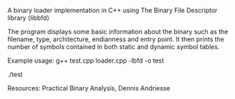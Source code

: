A binary loader implementation in C++ using The Binary File Descriptor library (libbfd)

The program displays some basic information about the binary such as the filename, type, architecture, endianness and entry point. It then prints the number of symbols contained in both static and dynamic symbol tables. 

Example usage:
g++ test.cpp loader.cpp -lbfd -o test

./test <binary file>

Resources:
Practical Binary Analysis, Dennis Andriesse
